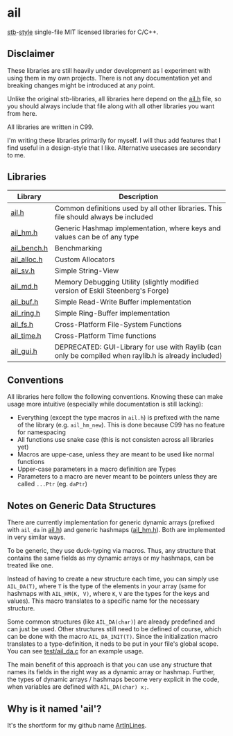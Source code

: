 # ail

[stb](https://github.com/nothings/stb)-[style](https://github.com/nothings/stb/blob/master/docs/stb_howto.txt) single-file MIT licensed libraries for C/C++.

## Disclaimer

These libraries are still heavily under development as I experiment with using them in my own projects. There is not any documentation yet and breaking changes might be introduced at any point.

Unlike the original stb-libraries, all libraries here depend on the [ail.h](./ail.h) file, so you should always include that file along with all other libraries you want from here.

All libraries are written in C99.

I'm writing these libraries primarily for myself. I will thus add features that I find useful in a design-style that I like. Alternative usecases are secondary to me.

## Libraries

| Library                      | Description                                                                                          |
| ---------------------------- | ---------------------------------------------------------------------------------------------------- |
| [ail.h](./ail.h)             | Common definitions used by all other libraries. This file should always be included                  |
| [ail_hm.h](./ail_hm.h)       | Generic Hashmap implementation, where keys and values can be of any type                             |
| [ail_bench.h](./ail_bench.h) | Benchmarking                                                                                         |
| [ail_alloc.h](./ail_alloc.h) | Custom Allocators                                                                                    |
| [ail_sv.h](./ail_sv.h)       | Simple String-View                                                                                   |
| [ail_md.h](./ail_md.h)       | Memory Debugging Utility (slightly modified version of Eskil Steenberg's Forge)                      |
| [ail_buf.h](./ail_buf.h)     | Simple Read-Write Buffer implementation                                                              |
| [ail_ring.h](./ail_ring.h)   | Simple Ring-Buffer implementation                                                                    |
| [ail_fs.h](./ail_fs.h)       | Cross-Platform File-System Functions                                                                 |
| [ail_time.h](./ail_time.h)   | Cross-Platform Time functions                                                                        |
| [ail_gui.h](./ail_gui.h)     | DEPRECATED: GUI-Library for use with Raylib (can only be compiled when raylib.h is already included) |

## Conventions

All libraries here follow the following conventions. Knowing these can make usage more intuitive (especially while documentation is still lacking):

-   Everything (except the type macros in `ail.h`) is prefixed with the name of the library (e.g. `ail_hm_new`). This is done because C99 has no feature for namespacing
-   All functions use snake case (this is not consisten across all libraries yet)
-   Macros are uppe-case, unless they are meant to be used like normal functions
-   Upper-case parameters in a macro definition are Types
-   Parameters to a macro are never meant to be pointers unless they are called `...Ptr` (eg. `daPtr`)

## Notes on Generic Data Structures

There are currently implementation for generic dynamic arrays (prefixed with `ail_da` in [ail.h](./ail.h)) and generic hashmaps ([ail_hm.h](./ail_hm.h)). Both are implemented in very similar ways.

To be generic, they use duck-typing via macros. Thus, any structure that contains the same fields as my dynamic arrays or my hashmaps, can be treated like one.

Instead of having to create a new structure each time, you can simply use `AIL_DA(T)`, where `T` is the type of the elements in your array (same for hashmaps with `AIL_HM(K, V)`, where `K`, `V` are the types for the keys and values). This macro translates to a specific name for the necessary structure.

Some common structures (like `AIL_DA(char)`) are already predefined and can just be used. Other structures still need to be defined of course, which can be done with the macro `AIL_DA_INIT(T)`. Since the initialization macro translates to a type-definition, it neds to be put in your file's global scope. You can see [test/ail_da.c](./test/ail_da.c) for an example usage.

The main benefit of this approach is that you can use any structure that names its fields in the right way as a dynamic array or hashmap. Further, the types of dynamic arrays / hashmaps become very explicit in the code, when variables are defined with `AIL_DA(char) x;`.

## Why is it named 'ail'?

It's the shortform for my github name [ArtInLines](https://github.com/ArtInLines).
